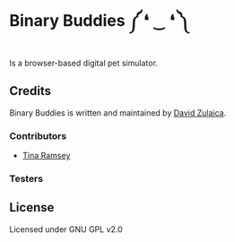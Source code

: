 # Binary Buddies ༼ ❛ ‿ ❛ ༽

Is a browser-based digital pet simulator.

## Credits

Binary Buddies is written and maintained by [David Zulaica](http://zulaica.info).

### Contributors

- [Tina Ramsey](http://github.com/tinaramsey87)

### Testers

## License
Licensed under GNU GPL v2.0
